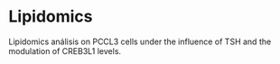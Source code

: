 # Lipidomics
 Lipidomics análisis on PCCL3 cells under the influence of TSH and the modulation of CREB3L1 levels.
